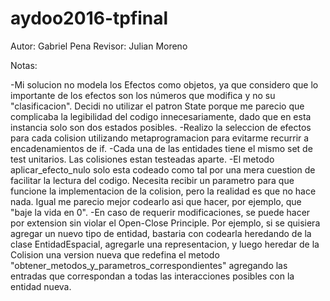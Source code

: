 # aydoo2016-tpfinal

Autor: Gabriel Pena
Revisor: Julian Moreno

Notas:

-Mi solucion no modela los Efectos como objetos, ya que considero que lo importante de los efectos son los números que modifica y no su "clasificacion". Decidi no utilizar el patron State porque me parecio que complicaba la legibilidad del codigo innecesariamente, dado que en esta instancia solo son dos estados posibles.
-Realizo la seleccion de efectos para cada colision utilizando metaprogramacion para evitarme recurrir a encadenamientos de if.
-Cada una de las entidades tiene el mismo set de test unitarios. Las colisiones estan testeadas aparte.
-El metodo aplicar_efecto_nulo solo esta codeado como tal por una mera cuestion de facilitar la lectura del codigo. Necesita recibir un parametro para que funcione la implementacion de la colision, pero la realidad es que no hace nada. Igual me parecio mejor codearlo asi que hacer, por ejemplo, que "baje la vida en 0".
-En caso de requerir modificaciones, se puede hacer por extension sin violar el Open-Close Principle. Por ejemplo, si se quisiera agregar un nuevo tipo de entidad, bastaria con codearla heredando de la clase EntidadEspacial, agregarle una representacion, y luego heredar de la Colision una version nueva que redefina el metodo "obtener_metodos_y_parametros_correspondientes" agregando las entradas que correspondan a todas las interacciones posibles con la entidad nueva.

